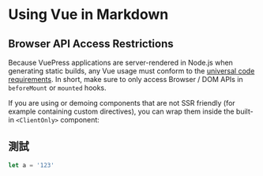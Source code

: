 # Using Vue in Markdown

## Browser API Access Restrictions

Because VuePress applications are server-rendered in Node.js when generating static builds, any Vue usage must conform to the [universal code requirements](https://ssr.vuejs.org/en/universal.html). In short, make sure to only access Browser / DOM APIs in `beforeMount` or `mounted` hooks.

If you are using or demoing components that are not SSR friendly (for example containing custom directives), you can wrap them inside the built-in `<ClientOnly>` component:



## 測試

```js
let a = '123'
```
